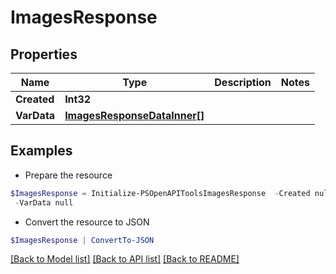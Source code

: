 # ImagesResponse
## Properties

Name | Type | Description | Notes
------------ | ------------- | ------------- | -------------
**Created** | **Int32** |  | 
**VarData** | [**ImagesResponseDataInner[]**](ImagesResponseDataInner.md) |  | 

## Examples

- Prepare the resource
```powershell
$ImagesResponse = Initialize-PSOpenAPIToolsImagesResponse  -Created null `
 -VarData null
```

- Convert the resource to JSON
```powershell
$ImagesResponse | ConvertTo-JSON
```

[[Back to Model list]](../README.md#documentation-for-models) [[Back to API list]](../README.md#documentation-for-api-endpoints) [[Back to README]](../README.md)

